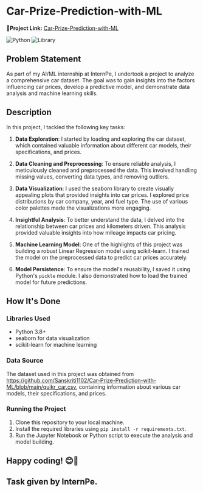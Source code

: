 # Car-Prize-Prediction-with-ML
**🔗Project Link:** [Car-Prize-Prediction-with-ML](https://github.com/Sanskriti1102/Car-Prize-Prediction-with-ML/blob/main/Car%20Prize%20Prediction%20with%20ML.ipynb)

![Python](https://img.shields.io/badge/Python-3.8%2B-blue)
![Library](https://img.shields.io/badge/Library-seaborn%2C%20scikit--learn-green)

## Problem Statement

As part of my AI/ML internship at InternPe, I undertook a project to analyze a comprehensive car dataset. The goal was to gain insights into the factors influencing car prices, develop a predictive model, and demonstrate data analysis and machine learning skills.

## Description

In this project, I tackled the following key tasks:

1. **Data Exploration**: I started by loading and exploring the car dataset, which contained valuable information about different car models, their specifications, and prices.

2. **Data Cleaning and Preprocessing**: To ensure reliable analysis, I meticulously cleaned and preprocessed the data. This involved handling missing values, converting data types, and removing outliers.

3. **Data Visualization**: I used the seaborn library to create visually appealing plots that provided insights into car prices. I explored price distributions by car company, year, and fuel type. The use of various color palettes made the visualizations more engaging.

4. **Insightful Analysis**: To better understand the data, I delved into the relationship between car prices and kilometers driven. This analysis provided valuable insights into how mileage impacts car pricing.

5. **Machine Learning Model**: One of the highlights of this project was building a robust Linear Regression model using scikit-learn. I trained the model on the preprocessed data to predict car prices accurately.

6. **Model Persistence**: To ensure the model's reusability, I saved it using Python's `pickle` module. I also demonstrated how to load the trained model for future predictions.

## How It's Done

### Libraries Used
- Python 3.8+
- seaborn for data visualization
- scikit-learn for machine learning

### Data Source
The dataset used in this project was obtained from https://github.com/Sanskriti1102/Car-Prize-Prediction-with-ML/blob/main/quikr_car.csv, containing information about various car models, their specifications, and prices.

### Running the Project
1. Clone this repository to your local machine.
2. Install the required libraries using `pip install -r requirements.txt`.
3. Run the Jupyter Notebook or Python script to execute the analysis and model building.

Happy coding! 😊🚗
--
Task given by InternPe.
--
